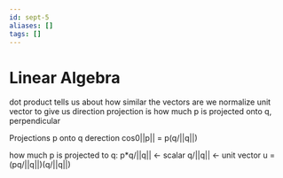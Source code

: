 ```yaml
---
id: sept-5
aliases: []
tags: []
---
```


# Linear Algebra

dot product tells us about how similar the vectors are
we normalize unit vector to give us direction
projection is how much p is projected onto q, perpendicular

Projections p onto q derection
cos0||p|| = p(q/||q||)

how much p is projected to q:
p\*q/||q|| <- scalar
q/||q|| <- unit vector
u = (pq/||q||)(q/||q||)
